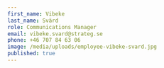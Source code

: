 ```yaml
---
first_name: Vibeke
last_name: Svärd
role: Communications Manager
email: vibeke.svard@strateg.se
phone: +46 707 84 63 06
image: /media/uploads/employee-vibeke-svard.jpg
published: true
---
```

